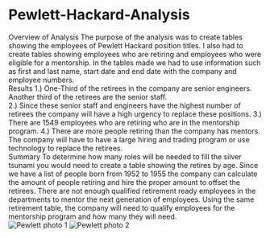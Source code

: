 # Pewlett-Hackard-Analysis
 Overview of Analysis
The purpose of the analysis was to create tables showing the employees of Pewlett Hackard position titles.  I also had to create tables showing employees who are retiring and employees who were eligible for a mentorship.  In the tables made we had to use information such as first and last name, start date and end date with the company and employee numbers.   
Results 
1.)	One-Third of the retirees in the company are senior engineers.  Another third of the retirees are the senior staff.  
2.)	Since these senior staff and engineers have the highest number of retirees the company will have a high urgency to replace these positions. 
3.)	There are 1549 employees who are retiring who are in the mentorship program.
4.)	There are more people retiring than the company has mentors.  The company will have to have a large hiring and trading program or use technology to replace the retirees.  
Summary
To determine how many roles will be needed to fill the silver tsunami you would need to create a table showing the retires by age.  Since we have a list of people born from 1952 to 1955 the company can calculate the amount of people retiring and hire the proper amount to offset the retirees.
There are not enough qualified retirement ready employees in the departments to mentor the next generation of employees.  Using the same retirement table, the company will need to qualify employees for the mentorship program and how many they will need.      
![Pewlett photo 1](https://user-images.githubusercontent.com/92127589/144533665-5d932fe9-9627-4d45-ba32-733f64306330.PNG)
![Pewlett photo 2](https://user-images.githubusercontent.com/92127589/144533677-97fc35f2-a074-4d94-9702-264249837216.PNG)
